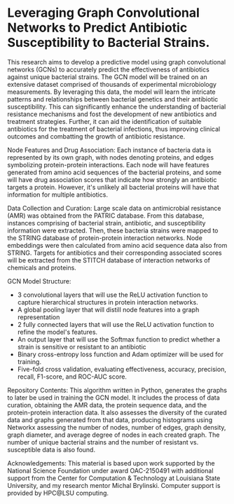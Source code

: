 # Leveraging Graph Convolutional Networks to Predict Antibiotic Susceptibility to Bacterial Strains.

  This research aims to develop a predictive model using graph convolutional networks (GCNs) to accurately predict the effectiveness of antibiotics against unique bacterial strains. The GCN model will be trained on an extensive dataset comprised of thousands of experimental microbiology measurements. By leveraging this data, the model will learn the intricate patterns and relationships between bacterial genetics and their antibiotic susceptibility. This can significantly enhance the understanding of bacterial resistance mechanisms and fost the development of new antibiotics and treatment strategies. Further, it can aid the identification of suitable antibiotics for the treatment of bacterial infections, thus improving clinical outcomes and combatting the growth of antibiotic resistance.

Node Features and Drug Association:
  Each instance of bacteria data is represented by its own graph, with nodes denoting proteins, and edges symbolizing protein-protein interactions. Each node will have features generated from amino acid sequences of the bacterial proteins, and some will have drug association scores that indicate how strongly an antibiotic targets a protein. However, it's unlikely all bacterial proteins will have that information for multiple antibiotics.

Data Collection and Curation:
  Large scale data on antimicrobial resistance (AMR) was obtained from the PATRIC database. From this database, instances comprising of bacterial strain, antibiotic, and susceptibility information were extracted. Then, these bacteria strains were mapped to the STRING database of protein-protein interaction networks. Node embeddings were then calculated from amino acid sequence data also from STRING. Targets for antibiotics and their corresponding associated scores will be extracted from the STITCH database of interaction networks of chemicals and proteins.

GCN Model Structure:
- 3 convolutional layers that will use the ReLU activation function to capture hierarchical structures in protein interaction networks.
- A global pooling layer that will distill node features into a graph representation
- 2 fully connected layers that will use the ReLU activation function to refine the model's features.
- An output layer that will use the Softmax function to predict whether a strain is sensitive or resistant to an antibiotic
- Binary cross-entropy loss function and Adam optimizer will be used for training.
- Five-fold cross validation, evaluating effectiveness, accuracy, precision, recall, F1-score, and ROC-AUC score.

Repository Contents:
  This algorithm written in Python, generates the graphs to later be used in training the GCN model. It includes the process of data curation, obtaining the AMR data, the protein sequence data, and the protein-protein interaction data. It also assesses the diversity of the curated data and graphs generated from that data, producing histograms using Networkx assessing the number of nodes, number of edges, graph density, graph diameter, and average degree of nodes in each created graph. The number of unique bacterial strains and the number of resistant vs. susceptible data is also found.

Acknowledgements:
This material is based upon work supported by the National Science Foundation under award OAC-2150491 with additional support from the Center for Computation & Technology at Louisiana State University, and my research mentor Michal Brylinski.
Computer support is provided by HPC@LSU computing.
